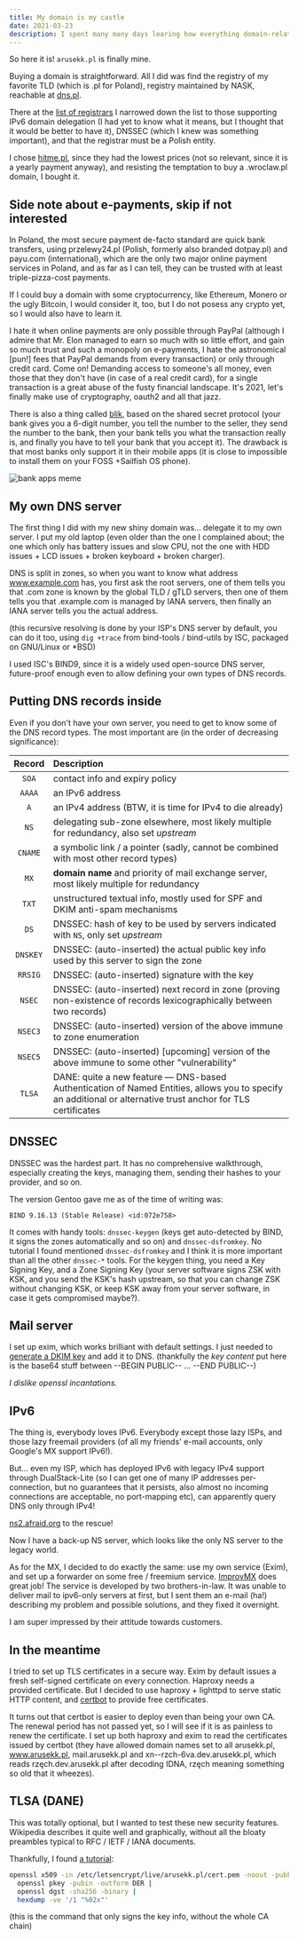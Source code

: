 ```yaml
---
title: My domain is my castle
date: 2021-03-23
description: I spent many many days learing how everything domain-related works, and here are my thoughts and the least intuitive facts.
---
```


So here it is! `arusekk.pl` is finally mine.

Buying a domain is straightforward.
All I did was find the registry of my favorite TLD (which is .pl for Poland),
registry maintained by NASK,
reachable at [dns.pl](https://dns.pl).

There at the [list of registrars][regrs]
I narrowed down the list to those supporting IPv6 domain delegation
(I had yet to know what it means,
but I thought that it would be better to have it),
DNSSEC (which I knew was something important),
and that the registrar must be a Polish entity.

[regrs]: https://dns.pl/lista_rejestratorow

I chose [hitme.pl](https://hitme.pl/domeny/),
since they had the lowest prices
(not so relevant, since it is a yearly payment anyway),
and resisting the temptation to buy a .wroclaw.pl domain,
I bought it.

## Side note about e-payments, skip if not interested

In Poland, the most secure payment de-facto standard are quick bank transfers,
using przelewy24.pl (Polish, formerly also branded dotpay.pl)
and payu.com (international),
which are the only two major online payment services in Poland,
and as far as I can tell,
they can be trusted with at least triple-pizza-cost payments.

If I could buy a domain with some cryptocurrency,
like Ethereum, Monero or the ugly Bitcoin,
I would consider it, too, but I do not posess any crypto yet,
so I would also have to learn it.

I hate it when online payments are only possible through PayPal
(although I admire that Mr. Elon managed to earn so much with so little effort,
and gain so much trust and such a monopoly on e-payments,
I hate the astronomical [pun!] fees that PayPal demands from every transaction)
or only through credit card.
Come on! Demanding access to someone's all money,
even those that they don't have (in case of a real credit card),
for a single transaction is a great abuse of the fusty financial landscape.
It's 2021, let's finally make use of cryptography, oauth2 and all that jazz.

There is also a thing called [blik][blk],
based on the shared secret protocol
(your bank gives you a 6-digit number,
you tell the number to the seller,
they send the number to the bank,
then your bank tells you what the transaction really is,
and finally you have to tell your bank that you accept it).
The drawback is that most banks only support it
in their mobile apps
(it is close to impossible to install them on your FOSS
+Sailfish OS phone).

[blk]: https://www.blik.com/

![bank apps meme](https://media.discordapp.net/attachments/692128024778244118/821691943725301810/photo_2021-03-17_11-30-19.jpg)

## My own DNS server

The first thing I did with my new shiny domain was...
delegate it to my own server.
I put my old laptop
(even older than the one I complained about;
the one which only has battery issues and slow CPU,
not the one with HDD issues + LCD issues + broken keyboard + broken charger).

DNS is split in zones,
so when you want to know what address www.example.com has,
you first ask the root servers,
one of them tells you that .com zone is known by the global TLD / gTLD servers,
then one of them tells you that .example.com is managed by IANA servers,
then finally an IANA server tells you the actual address.

(this recursive resolving is done by your ISP's DNS server by default,
you can do it too, using `dig +trace` from bind-tools / bind-utils
by ISC, packaged on GNU/Linux or \*BSD)

I used ISC's BIND9, since it is a widely used open-source DNS server,
future-proof enough even to allow defining your own types of DNS records.

## Putting DNS records inside

Even if you don't have your own server, you need to get to know some of the DNS record types.
The most important are (in the order of decreasing significance):

| Record   | Description |
| :------: | :---------- |
| `SOA`    | contact info and expiry policy |
| `AAAA`   | an IPv6 address |
| `A`      | an IPv4 address (BTW, it is time for IPv4 to die already) |
| `NS`     | delegating sub-zone elsewhere, most likely multiple for redundancy, also set *upstream* |
| `CNAME`  | a symbolic link / a pointer (sadly, cannot be combined with most other record types) |
| `MX`     | **domain name** and priority of mail exchange server, most likely multiple for redundancy |
| `TXT`    | unstructured textual info, mostly used for SPF and DKIM anti-spam mechanisms |
| `DS`     | DNSSEC: hash of key to be used by servers indicated with `NS`, only set *upstream* |
| `DNSKEY` | DNSSEC: (auto-inserted) the actual public key info used by this server to sign the zone |
| `RRSIG`  | DNSSEC: (auto-inserted) signature with the key |
| `NSEC`   | DNSSEC: (auto-inserted) next record in zone (proving non-existence of records lexicographically between two records) |
| `NSEC3`  | DNSSEC: (auto-inserted) version of the above immune to zone enumeration |
| `NSEC5`  | DNSSEC: (auto-inserted) [upcoming] version of the above immune to some other "vulnerability" |
| `TLSA`   | DANE: quite a new feature — DNS-based Authentication of Named Entities, allows you to specify an additional or alternative trust anchor for TLS certificates |

## DNSSEC

DNSSEC was the hardest part.
It has no comprehensive walkthrough,
especially creating the keys, managing them,
sending their hashes to your provider, and so on.

The version Gentoo gave me as of the time of writing was:
```
BIND 9.16.13 (Stable Release) <id:072e758>
```

It comes with handy tools:
`dnssec-keygen` (keys get auto-detected by BIND, it signs the zones automatically and so on)
and `dnssec-dsfromkey`.
No tutorial I found mentioned `dnssec-dsfromkey` and I think it is more important than all the other `dnssec-*` tools.
For the keygen thing, you need a Key Signing Key, and a Zone Signing Key
(your server software signs ZSK with KSK, and you send the KSK's hash upstream,
so that you can change ZSK without changing KSK,
or keep KSK away from your server software, in case it gets compromised maybe?).

## Mail server

I set up exim, which works brilliant with default settings.
I just needed to [generate a DKIM key][dkim-tut] and add it to DNS.
(thankfully the *key content* put here is the base64 stuff between
--BEGIN PUBLIC-- ... --END PUBLIC--)

[dkim-tut]: https://mikepultz.com/2010/02/using-dkim-in-exim/

*I dislike openssl incantations.*

## IPv6

The thing is, everybody loves IPv6.
Everybody except those lazy ISPs,
and those lazy freemail providers
(of all my friends' e-mail accounts, only Google's MX support IPv6!).

But... even my ISP, which has deployed IPv6 with legacy IPv4 support
through DualStack-Lite
(so I can get one of many IP addresses per-connection,
but no guarantees that it persists,
also almost no incoming connections are acceptable,
no port-mapping etc),
can apparently query DNS only through IPv4!

[ns2.afraid.org][fdns] to the rescue!

[fdns]: https://freedns.afraid.org/secondary/

Now I have a back-up NS server,
which looks like the only NS server to the legacy world.

As for the MX, I decided to do exactly the same:
use my own service (Exim),
and set up a forwarder on some free / freemium service.
[ImprovMX][imx] does great job!
The service is developed by two brothers-in-law.
It was unable to deliver mail to ipv6-only servers at first,
but I sent them an e-mail (ha!) describing my problem
and possible solutions, and they fixed it overnight.

[imx]: https://improvmx.com

I am super impressed by their attitude towards customers.

## In the meantime

I tried to set up TLS certificates in a secure way.
Exim by default issues a fresh self-signed certificate on every connection.
Haproxy needs a provided certificate.
But I decided to use haproxy + lighttpd to serve static HTTP content,
and [certbot][leo] to provide free certificates.

[leo]: https://letsencrypt.org

It turns out that certbot is easier to deploy even than being your own CA.
The renewal period has not passed yet,
so I will see if it is as painless to renew the certificate.
I set up both haproxy and exim to read the certificates issued by certbot
(they have allowed domain names set to all arusekk.pl, www.arusekk.pl,
mail.arusekk.pl and xn--rzch-6va.dev.arusekk.pl,
which reads rzęch.dev.arusekk.pl after decoding IDNA,
rzęch meaning something so old that it wheezes).

## TLSA (DANE)

This was totally optional, but I wanted to test these new security features.
Wikipedia describes it quite well and graphically,
without all the bloaty preambles typical to RFC / IETF / IANA documents.

Thankfully, I found [a tutorial][tlsa-tut]:
```sh
openssl x509 -in /etc/letsencrypt/live/arusekk.pl/cert.pem -noout -pubkey |
  openssl pkey -pubin -outform DER |
  openssl dgst -sha256 -binary |
  hexdump -ve '/1 "%02x"'
```
(this is the command that only signs the key info, without the whole CA chain)

[tlsa-tut]: https://flippingbinary.com/2018/02/26/lets-encrypt-with-tlsa-dane/
